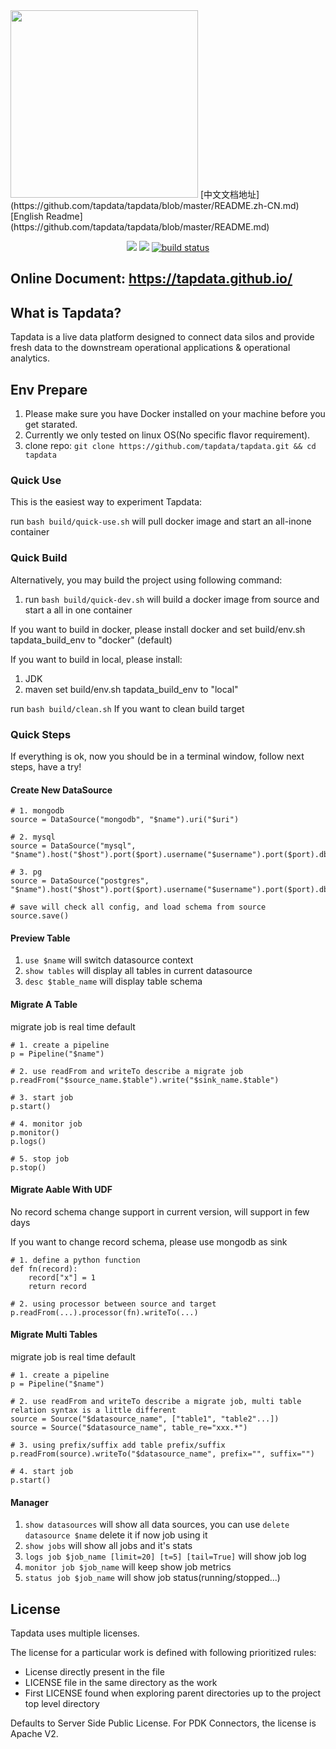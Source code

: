 <img src="https://github.com/tapdata/tapdata-private/raw/master/assets/logo-orange-grey-bar.png" width="300px"/>
[中文文档地址](https://github.com/tapdata/tapdata/blob/master/README.zh-CN.md)
[English Readme](https://github.com/tapdata/tapdata/blob/master/README.md)
<p align="center">
    <a href="https://github.com/tapdata/tapdata/graphs/contributors" alt="Contributors">
        <img src="https://img.shields.io/github/contributors/tapdata/tapdata" /></a>
    <a href="https://github.com/tapdata/tapdata/pulse" alt="Activity">
        <img src="https://img.shields.io/github/commit-activity/m/tapdata/tapdata" /></a>
    <a href="https://tapdata.github.io/tapdata">
        <img src="https://github.com/tapdata/tapdata/actions/workflows/docker-image.yml/badge.svg" alt="build status"></a>
</p>

## Online Document: https://tapdata.github.io/
## What is Tapdata?
Tapdata is a live data platform designed to connect data silos and provide fresh data to the downstream operational applications & operational analytics. 

## Env Prepare
1. Please make sure you have Docker installed on your machine before you get starated. 
2. Currently we only tested on linux OS(No specific flavor requirement).
3. clone repo: `git clone https://github.com/tapdata/tapdata.git && cd tapdata`
 
### Quick Use
This is the easiest way to experiment Tapdata:

  run `bash build/quick-use.sh` will pull docker image and start an all-inone container


### Quick Build
Alternatively, you may build the project using following command: 

1. run `bash build/quick-dev.sh` will build a docker image from source and start a all in one container

If you want to build in docker, please install docker and set build/env.sh tapdata_build_env to "docker" (default)

If you want to build in local, please install:
1. JDK
2. maven
set build/env.sh tapdata_build_env to "local"

run `bash build/clean.sh` If you want to clean build target

### Quick Steps

If everything is ok, now you should be in a terminal window, follow next steps, have a try!

#### Create New DataSource
```
# 1. mongodb
source = DataSource("mongodb", "$name").uri("$uri")

# 2. mysql
source = DataSource("mysql", "$name").host("$host").port($port).username("$username").port($port).db("$db")

# 3. pg
source = DataSource("postgres", "$name").host("$host").port($port).username("$username").port($port).db("$db").schema("$schema").logPluginName("wal2json")

# save will check all config, and load schema from source
source.save()
```

#### Preview Table
1. `use $name` will switch datasource context
2. `show tables` will display all tables in current datasource
3. `desc $table_name` will display table schema

#### Migrate A Table
migrate job is real time default
```
# 1. create a pipeline
p = Pipeline("$name")

# 2. use readFrom and writeTo describe a migrate job
p.readFrom("$source_name.$table").write("$sink_name.$table")

# 3. start job
p.start()

# 4. monitor job
p.monitor()
p.logs()

# 5. stop job
p.stop()
```

#### Migrate Aable With UDF
No record schema change support in current version, will support in few days

If you want to change record schema, please use mongodb as sink
```
# 1. define a python function
def fn(record):
    record["x"] = 1
    return record

# 2. using processor between source and target
p.readFrom(...).processor(fn).writeTo(...)
```

#### Migrate Multi Tables
migrate job is real time default

```
# 1. create a pipeline
p = Pipeline("$name")

# 2. use readFrom and writeTo describe a migrate job, multi table relation syntax is a little different
source = Source("$datasource_name", ["table1", "table2"...])
source = Source("$datasource_name", table_re="xxx.*")

# 3. using prefix/suffix add table prefix/suffix
p.readFrom(source).writeTo("$datasource_name", prefix="", suffix="")

# 4. start job
p.start()
```

#### Manager
1. `show datasources` will show all data sources, you can use `delete datasource $name` delete it if now job using it
2. `show jobs` will show all jobs and it's stats
3. `logs job $job_name [limit=20] [t=5] [tail=True]` will show job log
4. `monitor job $job_name` will keep show job metrics
5. `status job $job_name` will show job status(running/stopped...)

## License


Tapdata uses multiple licenses.

The license for a particular work is defined with following prioritized rules:

- License directly present in the file
- LICENSE file in the same directory as the work
- First LICENSE found when exploring parent directories up to the project top level directory

Defaults to Server Side Public License. For PDK Connectors, the license is Apache V2.
